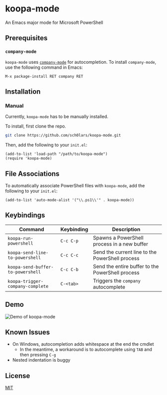 # koopa-mode
An Emacs major mode for Microsoft PowerShell


## Prerequisites

### `company-mode`

`koopa-mode` uses [`company-mode`](https://company-mode.github.io/manual/Getting-Started.html) for autocompletion. To install `company-mode`, use the following command in Emacs:

```
M-x package-install RET company RET
```


## Installation

### Manual

Currently, `koopa-mode` has to be manually installed.

To install, first clone the repo.

```bash
git clone https://github.com/sch0lars/koopa-mode.git
```

Then, add the following to your `init.el`:

```emacs-lisp
(add-to-list 'load-path "/path/to/koopa-mode")
(require 'koopa-mode)
```

## File Associations

To automatically associate PowerShell files with `koopa-mode`, add the following to your `init.el`:

```emacs-lisp
(add-to-list 'auto-mode-alist '("\\.ps1\\'" . koopa-mode))
```

## Keybindings

| Command                           | Keybinding | Description                                      |
|-----------------------------------|------------|--------------------------------------------------|
| `koopa-run-powershell`            | `C-c C-p`  | Spawns a PowerShell process in a new buffer      |
| `koopa-send-line-to-powershell`   | `C-c C-c`  | Send the current line to the PowerShell process  |
| `koopa-send-buffer-to-powershell` | `C-c C-b`  | Send the entire buffer to the PowerShell process |
| `koopa-trigger-company-complete`  | `C-<tab>`  | Triggers the `company` autocomplete              |

## Demo

![Demo of koopa-mode](screenshots/koopa-mode-demo.GIF "Demo of koopa-mode")

## Known Issues

- On Windows, autocompletion adds whitespace at the end the cmdlet
  - In the meantime, a workaround is to autocomplete using `TAB` and then pressing `C-g`
- Nested indentation is buggy

## License

[MIT](https://choosealicense.com/licenses/mit/)
